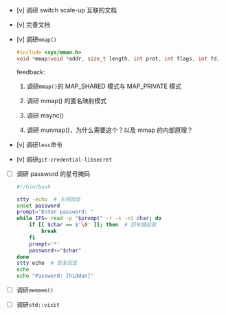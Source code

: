 * [v] 调研 switch scale-up 互联的文档

* [v] 完善文档

* [v] 调研`mmap()`

    ```cpp
    #include <sys/mman.h>
    void *mmap(void *addr, size_t length, int prot, int flags, int fd, off_t offset);
    ```

    feedback:

    1. 调研`mmap()`的 MAP_SHARED 模式与 MAP_PRIVATE 模式

    1. 调研 mmap() 的匿名映射模式

    1. 调研 msync()

    1. 调研 munmap()，为什么需要这个？以及 mmap 的内部原理？

* [v] 调研`less`命令

* [v] 调研`git-credential-libsecret`

* [ ] 调研 password 的星号掩码

    ```bash
    #!/bin/bash

    stty -echo  # 关闭回显
    unset password
    prompt="Enter password: "
    while IFS= read -p "$prompt" -r -s -n1 char; do
        if [[ $char == $'\0' ]]; then  # 回车键结束
            break
        fi
        prompt='*'
        password+="$char"
    done
    stty echo  # 恢复回显
    echo
    echo "Password: [hidden]"
    ```

* [ ] 调研`memmem()`

* [ ] 调研`std::visit`